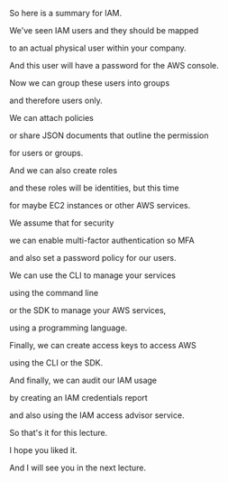 So here is a summary for IAM.

We've seen IAM users and they should be mapped

to an actual physical user within your company.

And this user will have a password for the AWS console.

Now we can group these users into groups

and therefore users only.

We can attach policies

or share JSON documents that outline the permission

for users or groups.

And we can also create roles

and these roles will be identities, but this time

for maybe EC2 instances or other AWS services.

We assume that for security

we can enable multi-factor authentication so MFA

and also set a password policy for our users.

We can use the CLI to manage your services

using the command line

or the SDK to manage your AWS services,

using a programming language.

Finally, we can create access keys to access AWS

using the CLI or the SDK.

And finally, we can audit our IAM usage

by creating an IAM credentials report

and also using the IAM access advisor service.

So that's it for this lecture.

I hope you liked it.

And I will see you in the next lecture.

